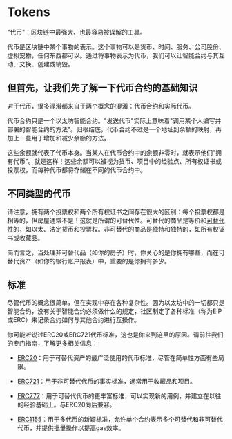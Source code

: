 # Tokens

"代币"：区块链中最强大、也最容易被误解的工具。

代币是区块链中某个事物的表示。这个事物可以是货币、时间、服务、公司股份、虚拟宠物，任何东西都可以。通过将事物表示为代币，我们可以让智能合约与其互动、交换、创建或销毁。

## 但首先，让我们先了解一下代币合约的基础知识
对于代币，很多混淆都来自于两个概念的混淆：代币合约和实际代币。

代币合约只是一个以太坊智能合约。"发送代币"实际上意味着"调用某个人编写并部署的智能合约的方法"。归根结底，代币合约不过是一个地址到余额的映射，再加上一些用于增加和减少余额的方法。

这些余额就代表了代币本身。当某人在代币合约中的余额非零时，就表示他们"拥有代币"。就是这样！这些余额可以被视为货币、项目中的经验点、所有权证书或投票权，而每种代币都将存储在不同的代币合约中。

## 不同类型的代币
请注意，拥有两个投票权和两个所有权证书之间存在很大的区别：每个投票权都是相等的，但房屋通常不是！这就是所谓的可替代性。可替代的商品是等价和[可替代性](https://en.wikipedia.org/wiki/Fungibility)的，如以太、法定货币和投票权。非可替代的商品是独特和独特的，如所有权证书或收藏品。

简而言之，当处理非可替代品（如你的房子）时，你关心的是你拥有哪些，而在可替代资产（如你的银行账户报表）中，重要的是你拥有多少。

## 标准
尽管代币的概念很简单，但在实现中存在各种复杂性。因为以太坊中的一切都只是智能合约，没有关于智能合约必须做什么的规定，社区制定了各种标准（称为EIP或ERC）来记录合约如何与其他合约进行互操作。

你可能听说过ERC20或ERC721代币标准，这也是你来到这里的原因。请前往我们的专门指南，了解更多相关信息：

* [ERC20](./ERC20/ERC20.md)：用于可替代资产的最广泛使用的代币标准，尽管在简单性方面有些局限。

* [ERC721](./ERC721.md)：用于非可替代代币的事实标准，通常用于收藏品和项目。

* [ERC777](./ERC777.md)：用于可替代代币的更丰富标准，可以实现新的用例，并建立在以往的经验基础上。与ERC20向后兼容。

* [ERC1155](./ERC1155.md)：用于多代币的新颖标准，允许单个合约表示多个可替代和非可替代代币，并提供批量操作以提高gas效率。